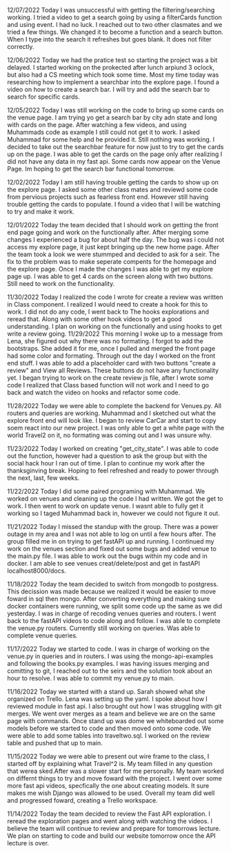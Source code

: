 12/07/2022
Today I was unsuccessful with getting the filtering/searching working. I tried a video to get a search going by using a filterCards function and using event. I had no luck. I reached out to two other clasmates and we tried a few things. We changed it to become a function and a search button. When I type into the search it refreshes but goes blank. It does not filter correctly.

12/06/2022
Today we had the pratice test so starting the project was a bit delayed. I started working on the prokected after lunch arpiund 3 oclock, but also had a CS meeting which took some time. Most my time today was researching how to implement a searchbar into the explore page. I found a video on how to create a search bar. I will try and add the search bar to search for specific cards.

12/05/2022
Today I was still working on the code to bring up some cards on the venue page. I am trying yo get a search bar by city adn state and long with cards on the page. After watching a few videos, and using Muhammads code as example I still could not get it to work. I asked Muhammad for some help and he provided it. Still nothing was working. I decided to take out the searchbar feature for now just to try to get the cards up on the page. I was able to get the cards on the page only after realizing I did not have any data in my fast api. Some cards now appear on the Venue Page. Im hoping to get the search bar functional tomorrow. 

12/02/2022
Today I am still having trouble getting the cards to show up on the explore page. I asked some other class mates and reviewd some code from pervious projects such as fearless front end. However still having trouble getting the cards to populate. I found a video that I will be watching to try and make it work.

12/01/2022
Today the team decided that I should work on getting the front end page going and work on the functionally after. After merging some changes I experienced a bug for about half the day. The bug was i could not access my explore page, it just kept bringing up the new home page. After the team took a look we were stummped and decided to ask for a seir. The fix to the problem was to make seperate compents for the homepage and the explore page. Once I made the changes I was able to get my explore page up. I was able to get 4 cards on the screen along with two buttons. Still need to work on the functionality.

11/30/2022
Today I realized the code I wrote for create a review was written in Class component. I realized I would need to create a hook for this to work. I did not do any code, I went back to The hooks explorations and reread that. Along with some other hook videos to get a good understanding. I plan on working on the functionally and using hooks to get write a review going.
11/29/2022
This morning I woke up to a message from Lena, she figured out why there was no formating. I forgot to add the bootstraps. She added it for me, once I pulled and merged the front page had some color and formating. Through out the day I worked on the front end stuff. I was able to add a placeholder card with two buttons "create a review" and View all Reviews. These buttons do not have any functionality yet. I began trying to work on the create review js file, after I wrote some code I realized that Class based function will not work and I need to go back and watch the video on hooks and refactor some code. 

11/28/2022
Today we were able to complete the backend for Venues.py. All routers and queries are working. Muhammad and I sketched out what the explore front end will look like. I began to review CarCar and start to copy soem react into our new project. I was only able to get a white page with the world Travel2 on it, no formating was coming out and I was unsure why.

11/23/2022
Today I worked on creating "get_city_state". I was able to code out the function, however had a question to ask the group but with the social hack hour I ran out of time. I plan to continue my work after the thanksginving break. Hoping to feel refreshed and ready to power through the next, last, few weeks.

11/22/2022
Today I did some paired programing with Muhammad. We worked on venues and cleaning up the code I had written. We got the get to work. I then went to work on update venue. I wasnt able to fully get it working so I taged Muhammad back in, however we could not figure it out. 

11/21/2022
Today I missed the standup with the group. There was a power outage in my area and I was not able to log on until a few hours after. The group filled me in on trying to get fastAPI up and running. I continued my work on the venues section and fixed out some bugs and added venue to the main.py file. I was able to work out the bugs within my code and in docker. I am able to see venues creat/delete/post and get in fastAPI localhost8000/docs.

11/18/2022
Today the team decided to switch from mongodb to postgress. This decission was made because we realized it would be easier to move foward in sql then mongo. After converting everything and making sure docker containers were running, we split some code up the same as we did yesterday. I was in charge of recoding venues queries and routers. I went back to the fastAPI videos to code along and follow. I was able to complete the venue.py routers. Currently still working on queries. Was able to complete venue queries. 


11/17/2022
Today we started to code. I was in charge of working on the venue.py in queries and in routers. I was using the mongo-api-examples and following the books.py examples. I was having issues merging and comitting to git, I reached out to the seirs and the solution took about an hour to resolve. I was able to commit my venue.py to main. 


11/16/2022
Today we started with a stand up. Sarah showed what she organized on Trello. Lena was setting up the yaml. I spoke about how I reviewed module in fast api. I also brought out how I was struggling with git merges. We went over merges as a team and believe we are on the same page with commands. Once stand up was dome we whiteboarded out some models before we started to code and then moved onto some code. We were able to add some tables into traveltwo.sql. I worked on the review table and pushed that up to main. 

11/15/2022
Today we were able to present out wire frame to the class, I started off by explaining what Travel^2 is. My team filled in any question that werea sked.After was a slower start for me personally. My team worked on differnt things to try and move foward with the project. I went over some more fast api videos, specfically the one about creating models. It sure makes me wish Django was allowed to be used. Overall my team did well and progressed foward, creating a Trello workspace. 

11/14/2022
Today the team decided to review the Fast API exploration. I reread the exploration pages and went along with watching the videos. I believe the team will continue to review and prepare for tomorrows lecture. We plan on starting to code and build our website tomorrow once the API lecture is over. 

